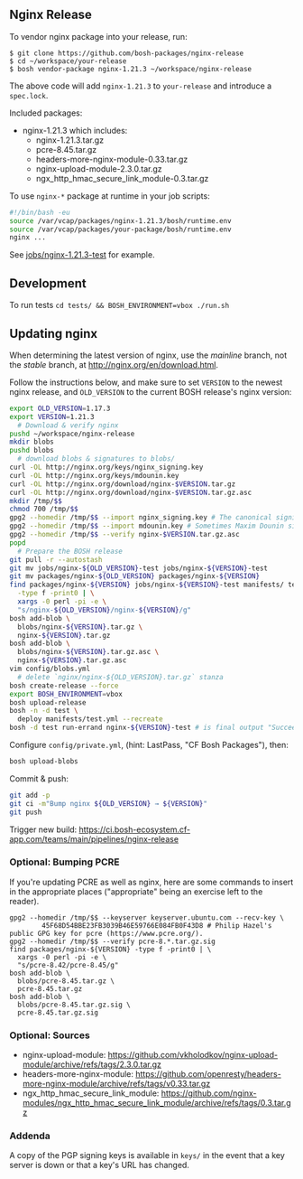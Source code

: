 ## Nginx Release

To vendor nginx package into your release, run:

```
$ git clone https://github.com/bosh-packages/nginx-release
$ cd ~/workspace/your-release
$ bosh vendor-package nginx-1.21.3 ~/workspace/nginx-release
```

The above code will add `nginx-1.21.3` to `your-release` and introduce a `spec.lock`.

Included packages:

- nginx-1.21.3 which includes:
	- nginx-1.21.3.tar.gz
	- pcre-8.45.tar.gz
	- headers-more-nginx-module-0.33.tar.gz
	- nginx-upload-module-2.3.0.tar.gz
	- ngx_http_hmac_secure_link_module-0.3.tar.gz

To use `nginx-*` package at runtime in your job scripts:

```bash
#!/bin/bash -eu
source /var/vcap/packages/nginx-1.21.3/bosh/runtime.env
source /var/vcap/packages/your-package/bosh/runtime.env
nginx ...
```

See [jobs/nginx-1.21.3-test](jobs/nginx-1.21.3-test) for example.

## Development

To run tests `cd tests/ && BOSH_ENVIRONMENT=vbox ./run.sh`

## Updating nginx

When determining the latest version of nginx, use the _mainline_ branch, not the
_stable_ branch, at <http://nginx.org/en/download.html>.

Follow the instructions below, and make sure to set `VERSION` to the newest
nginx release, and `OLD_VERSION` to the current BOSH release's nginx version:

```bash
export OLD_VERSION=1.17.3
export VERSION=1.21.3
  # Download & verify nginx
pushd ~/workspace/nginx-release
mkdir blobs
pushd blobs
  # download blobs & signatures to blobs/
curl -OL http://nginx.org/keys/nginx_signing.key
curl -OL http://nginx.org/keys/mdounin.key
curl -OL http://nginx.org/download/nginx-$VERSION.tar.gz
curl -OL http://nginx.org/download/nginx-$VERSION.tar.gz.asc
mkdir /tmp/$$
chmod 700 /tmp/$$
gpg2 --homedir /tmp/$$ --import nginx_signing.key # The canonical signing key
gpg2 --homedir /tmp/$$ --import mdounin.key # Sometimes Maxim Dounin signs with his own key
gpg2 --homedir /tmp/$$ --verify nginx-$VERSION.tar.gz.asc
popd
  # Prepare the BOSH release
git pull -r --autostash
git mv jobs/nginx-${OLD_VERSION}-test jobs/nginx-${VERSION}-test
git mv packages/nginx-${OLD_VERSION} packages/nginx-${VERSION}
find packages/nginx-${VERSION} jobs/nginx-${VERSION}-test manifests/ tests/ README.md \
  -type f -print0 | \
  xargs -0 perl -pi -e \
  "s/nginx-${OLD_VERSION}/nginx-${VERSION}/g"
bosh add-blob \
  blobs/nginx-${VERSION}.tar.gz \
  nginx-${VERSION}.tar.gz
bosh add-blob \
  blobs/nginx-${VERSION}.tar.gz.asc \
  nginx-${VERSION}.tar.gz.asc
vim config/blobs.yml
  # delete `nginx/nginx-${OLD_VERSION}.tar.gz` stanza
bosh create-release --force
export BOSH_ENVIRONMENT=vbox
bosh upload-release
bosh -n -d test \
  deploy manifests/test.yml --recreate
bosh -d test run-errand nginx-${VERSION}-test # is final output "Succeeded"?
```

Configure `config/private.yml`, (hint: LastPass, "CF Bosh Packages"), then:

```bash
bosh upload-blobs
```

Commit & push:

```bash
git add -p
git ci -m"Bump nginx ${OLD_VERSION} → ${VERSION}"
git push
```

Trigger new build:
<https://ci.bosh-ecosystem.cf-app.com/teams/main/pipelines/nginx-release>

### Optional: Bumping PCRE

If you're updating PCRE as well as nginx, here are some commands to insert in
the appropriate places ("appropriate" being an exercise left to the reader).

```
gpg2 --homedir /tmp/$$ --keyserver keyserver.ubuntu.com --recv-key \
        45F68D54BBE23FB3039B46E59766E084FB0F43D8 # Philip Hazel's public GPG key for pcre (https://www.pcre.org/).
gpg2 --homedir /tmp/$$ --verify pcre-8.*.tar.gz.sig
find packages/nginx-${VERSION} -type f -print0 | \
  xargs -0 perl -pi -e \
  "s/pcre-8.42/pcre-8.45/g"
bosh add-blob \
  blobs/pcre-8.45.tar.gz \
  pcre-8.45.tar.gz
bosh add-blob \
  blobs/pcre-8.45.tar.gz.sig \
  pcre-8.45.tar.gz.sig
```

### Optional: Sources

- nginx-upload-module: <https://github.com/vkholodkov/nginx-upload-module/archive/refs/tags/2.3.0.tar.gz>
- headers-more-nginx-module: <https://github.com/openresty/headers-more-nginx-module/archive/refs/tags/v0.33.tar.gz>
- ngx_http_hmac_secure_link_module: <https://github.com/nginx-modules/ngx_http_hmac_secure_link_module/archive/refs/tags/0.3.tar.gz>

### Addenda

A copy of the PGP signing keys is available in `keys/` in the event that a key
server is down or that a key's URL has changed.
